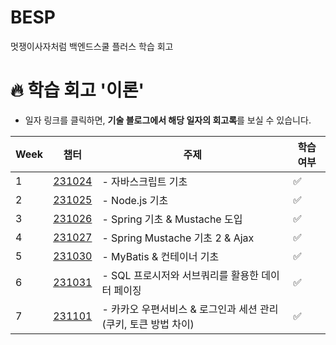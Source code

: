 # BESP
멋쟁이사자처럼 백엔드스쿨 플러스 학습 회고

# **🔥 학습 회고 '이론'**

- 일자 링크를 클릭하면, **기술 블로그에서 해당 일자의 회고록**를 보실 수 있습니다.

| Week | 챕터                                                                                 | 주제 | 학습 여부 |
|------|---------------------------------------------------------------------------------------| --- | --- |
| 1    | [231024](https://velog.io/@chaewon22/BESP231024-회고-자바스크립트-기초)   | - 자바스크립트 기초 | ✅
| 2    | [231025](https://velog.io/@chaewon22/BESP231025-회고-Node.js-기초)   | - Node.js 기초 | ✅  
| 3    | [231026](https://velog.io/@chaewon22/BESP231026-회고-Spring-기초-Mustache)   | - Spring 기초 & Mustache 도입 | ✅  
| 4    | [231027](https://velog.io/@chaewon22/BESP231027-회고-Spring-Mustache-기초-2)   | - Spring Mustache 기초 2 & Ajax | ✅  
| 5    | [231030](https://velog.io/@chaewon22/BESP231030-회고-MyBatis-컨테이너-기초)   | - MyBatis & 컨테이너 기초 | ✅  
| 6    | [231031](https://velog.io/@chaewon22/231031-SQL-프로시저와-서브쿼리를-활용한-데이터-페이징)   | - SQL 프로시저와 서브쿼리를 활용한 데이터 페이징 | ✅  
| 7    | [231101](https://velog.io/@chaewon22/231101-카카오-우편서비스-로그인과-세션-관리-쿠키-토큰-방법-차이)   | - 카카오 우편서비스 & 로그인과 세션 관리 (쿠키, 토큰 방법 차이) | ✅  
